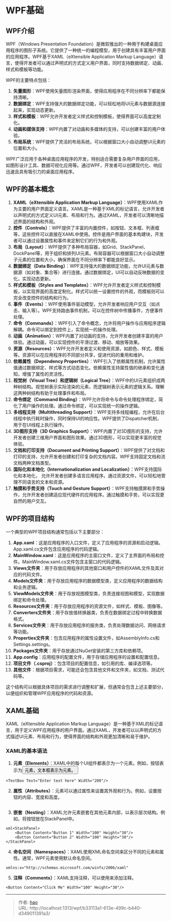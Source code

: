 # WPF基础


## WPF介绍

WPF（Windows Presentation Foundation）是微软推出的一种用于构建桌面应用程序的图形子系统。它提供了一种统一的编程模型，用于创建具有丰富用户界面的应用程序。WPF基于XAML（eXtensible Application Markup Language）语言，使得开发者可以通过声明式的方式定义用户界面，同时支持数据绑定、动画、样式和模板等功能。

WPF的主要特点包括：
1. **矢量图形**：WPF使用矢量图形渲染界面，使得应用程序在不同分辨率下都能保持清晰。
2. **数据绑定**：WPF支持强大的数据绑定功能，可以轻松地将UI元素与数据源连接起来，实现动态更新。
3. **样式和模板**：WPF允许开发者定义样式和控制模板，使得界面可以高度定制化。
4. **动画和媒体支持**：WPF内置了对动画和多媒体的支持，可以创建丰富的用户体验。
5. **布局系统**：WPF提供了灵活的布局系统，可以根据窗口大小自动调整UI元素的位置和大小。    

WPF广泛应用于各种桌面应用程序的开发，特别适合需要复杂用户界面的应用，如图形设计工具、数据可视化应用等。通过WPF，开发者可以创建现代化、响应迅速且具有吸引力的桌面应用程序。

## WPF的基本概念
1. **XAML（eXtensible Application Markup Language）**：WPF使用XAML作为主要的用户界面定义语言。XAML是一种基于XML的标记语言，允许开发者以声明式的方式定义UI元素、布局和行为。通过XAML，开发者可以清晰地描述界面的结构和外观。
2. **控件（Controls）**：WPF提供了丰富的内置控件，如按钮、文本框、列表框等，这些控件可以直接在XAML中使用。控件是用户界面的基本构建块，开发者可以通过设置属性和事件来定制它们的行为和外观。
3. **布局（Layout）**：WPF提供了多种布局容器，如Grid、StackPanel、DockPanel等，用于组织和排列UI元素。布局容器可以根据窗口大小自动调整子元素的位置和大小，确保界面在不同分辨率下都能良好显示。
4. **数据绑定（Data Binding）**：WPF支持强大的数据绑定功能，允许UI元素与数据源（如对象、集合等）进行连接。通过数据绑定，UI可以自动反映数据的变化，实现动态更新。
5. **样式和模板（Styles and Templates）**：WPF允许开发者定义样式和控制模板，以实现界面的高度定制化。样式可以统一设置控件的外观，而模板则可以完全改变控件的结构和行为。
6. **事件（Events）**：WPF使用事件驱动模型，允许开发者响应用户交互（如点击、输入等）。WPF支持路由事件机制，可以在控件树中传播事件，方便事件处理。
7. **命令（Commands）**：WPF引入了命令概念，允许将用户操作与应用程序逻辑解耦。命令可以绑定到控件上，实现统一的操作处理。
8. **动画（Animation）**：WPF内置了对动画的支持，允许开发者创建丰富的用户体验。通过动画，可以实现控件的平滑过渡、移动、缩放等效果。   
9. **资源（Resources）**：WPF允许开发者定义和使用资源，如颜色、样式、模板等。资源可以在应用程序的不同部分共享，促进代码的重用和维护。
10. **依赖属性（Dependency Properties）**：WPF引入了依赖属性机制，允许属性值通过数据绑定、样式等方式动态变化。依赖属性支持属性值的继承和变化通知，增强了属性的灵活性。
11. **视觉树（Visual Tree）和逻辑树（Logical Tree）**：WPF中的UI元素组织成两种树结构。视觉树表示实际渲染的元素，而逻辑树表示元素的逻辑关系。理解这两种树结构有助于处理事件和布局。
12. **命令绑定（Command Binding）**：WPF允许将命令与命令处理程序绑定，简化了用户操作的处理。通过命令绑定，可以实现统一的操作逻辑。
13. **多线程支持（Multithreading Support）**：WPF支持多线程编程，允许在后台线程中执行耗时操作，同时保持UI的响应性。WPF提供了Dispatcher机制，用于在UI线程上执行操作。
14. **3D图形支持（3D Graphics Support）**：WPF内置了对3D图形的支持，允许开发者创建三维用户界面和图形效果。通过3D图形，可以实现更丰富的视觉体验。
15. **文档和打印支持（Document and Printing Support）**：WPF提供了对文档和打印的支持，允许开发者创建和打印复杂的文档内容。WPF支持固定文档和流文档两种文档类型。
16. **国际化和本地化（Internationalization and Localization）**：WPF支持国际化和本地化，  允许开发者创建多语言应用程序。通过资源文件，可以轻松地管理不同语言的文本和资源。
17. **触摸和手势支持（Touch and Gesture Support）**：WPF支持触摸屏和手势操作，允许开发者创建适应现代硬件的应用程序。通过触摸和手势，可以实现更自然的用户交互。

## WPF的项目结构

一个典型的WPF项目结构通常包括以下主要部分：
1. **App.xaml**：这是应用程序的入口文件，定义了应用程序的资源和启动逻辑。App.xaml.cs文件包含应用程序的代码逻辑。
2. **MainWindow.xaml**：这是应用程序的主窗口文件，定义了主界面的布局和控件。MainWindow.xaml.cs文件包含主窗口的代码逻辑。
3. **Views文件夹**：用于存放应用程序的其他窗口和用户控件的XAML文件及其对应的代码文件。
4. **Models文件夹**：用于存放应用程序的数据模型类，定义应用程序的数据结构和业务逻辑。
5. **ViewModels文件夹**：用于存放视图模型类，负责连接视图和模型，实现数据绑定和命令处理。
6. **Resources文件夹**：用于存放应用程序的资源文件，如样式、模板、图像等。
7. **Converters文件夹**：用于存放值转换器类，负责在数据绑定过程中转换数据格式。
8. **Services文件夹**：用于存放应用程序的服务类，负责处理数据访问、网络请求等功能。
9. **Properties文件夹**：包含应用程序的属性设置文件，如AssemblyInfo.cs和Settings.settings。
10. **Packages文件夹**：用于存放通过NuGet安装的第三方库和依赖项。
11. **App.config**：应用程序的配置文件，用于存储应用程序的设置和配置信息。
12. **项目文件（.csproj）**：包含项目的配置信息，如引用的库、编译选项等。 
13. **其他文件**：根据项目需求，可能还会包含其他文件和文件夹，如文档、测试代码等。

这个结构可以根据具体项目的需求进行调整和扩展，但通常会包含上述主要部分，以便组织和管理WPF应用程序的代码和资源。

## XAML基础

XAML（eXtensible Application Markup Language）是一种基于XML的标记语言，用于定义WPF应用程序的用户界面。通过XAML，开发者可以以声明式的方式描述UI元素、布局和行为，使得界面的结构和外观更加清晰和易于维护。

### XAML的基本语法
1. **元素（Elements）**：XAML中的每个UI组件都表示为一个元素。例如，按钮表示为<Button>元素，文本框表示为<TextBox>元素。
```xml<Button Content="Click Me" Width="100" Height="30"/>
<TextBox Text="Enter text here" Width="200"/>
```
2. **属性（Attributes）**：元素可以通过属性来设置其外观和行为。例如，设置按钮的内容、宽度和高度。
```xml<Button Content="Click Me" Width="100" Height="30"/>
```
3. **嵌套（Nesting）**：XAML允许元素嵌套在其他元素内部，以表示层次结构。例如，将按钮放在StackPanel中。
```
xml<StackPanel>
    <Button Content="Button 1" Width="100" Height="30"/>
    <Button Content="Button 2" Width="100" Height="30"/>
</StackPanel>
```
4. **命名空间（Namespaces）**：XAML使用XML命名空间来区分不同的元素和属性。通常，WPF元素使用默认命名空间。

```xmlns="http://schemas.microsoft.com/winfx/2006/xaml/presentation"
xmlns:x="http://schemas.microsoft.com/winfx/2006/xaml"
``` 

5. **注释（Comments）**：XAML支持注释，可以使用<!-- -->来添加注释。

```xml<!-- This is a comment -->
<Button Content="Click Me" Width="100" Height="30"/>
```

---

> 作者: [hao](https://github.com/haochan1996)  
> URL: http://localhost:1313/wpf/b33113a1-613e-499c-b440-d349011391a3/  

